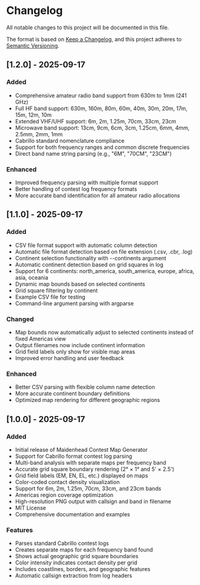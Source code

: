 # Changelog

All notable changes to this project will be documented in this file.

The format is based on [Keep a Changelog](https://keepachangelog.com/en/1.0.0/),
and this project adheres to [Semantic Versioning](https://semver.org/spec/v2.0.0.html).

## [1.2.0] - 2025-09-17

### Added
- Comprehensive amateur radio band support from 630m to 1mm (241 GHz)
- Full HF band support: 630m, 160m, 80m, 60m, 40m, 30m, 20m, 17m, 15m, 12m, 10m
- Extended VHF/UHF support: 6m, 2m, 1.25m, 70cm, 33cm, 23cm
- Microwave band support: 13cm, 9cm, 6cm, 3cm, 1.25cm, 6mm, 4mm, 2.5mm, 2mm, 1mm
- Cabrillo standard nomenclature compliance
- Support for both frequency ranges and common discrete frequencies
- Direct band name string parsing (e.g., "6M", "70CM", "23CM")

### Enhanced
- Improved frequency parsing with multiple format support
- Better handling of contest log frequency formats
- More accurate band identification for all amateur radio allocations

## [1.1.0] - 2025-09-17

### Added
- CSV file format support with automatic column detection
- Automatic file format detection based on file extension (.csv, .cbr, .log)
- Continent selection functionality with --continents argument
- Automatic continent detection based on grid squares in log
- Support for 6 continents: north_america, south_america, europe, africa, asia, oceania
- Dynamic map bounds based on selected continents
- Grid square filtering by continent
- Example CSV file for testing
- Command-line argument parsing with argparse

### Changed
- Map bounds now automatically adjust to selected continents instead of fixed Americas view
- Output filenames now include continent information
- Grid field labels only show for visible map areas
- Improved error handling and user feedback

### Enhanced
- Better CSV parsing with flexible column name detection
- More accurate continent boundary definitions
- Optimized map rendering for different geographic regions

## [1.0.0] - 2025-09-17

### Added
- Initial release of Maidenhead Contest Map Generator
- Support for Cabrillo format contest log parsing
- Multi-band analysis with separate maps per frequency band
- Accurate grid square boundary rendering (2° × 1° and 5' × 2.5')
- Grid field labels (EM, EN, EL, etc.) displayed on maps
- Color-coded contact density visualization
- Support for 6m, 2m, 1.25m, 70cm, 33cm, and 23cm bands
- Americas region coverage optimization
- High-resolution PNG output with callsign and band in filename
- MIT License
- Comprehensive documentation and examples

### Features
- Parses standard Cabrillo contest logs
- Creates separate maps for each frequency band found
- Shows actual geographic grid square boundaries
- Color intensity indicates contact density per grid
- Includes coastlines, borders, and geographic features
- Automatic callsign extraction from log headers
